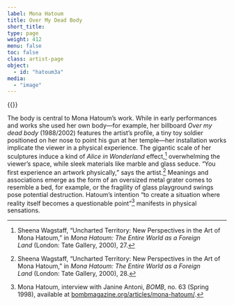 ```yaml
---
label: Mona Hatoum
title: Over My Dead Body
short_title:
type: page
weight: 412
menu: false
toc: false
class: artist-page
object:
  - id: "hatoum3a"
media:
  - "image"
---
```

{{<q-figure id="hatoum3a">}}

The body is central to Mona Hatoum’s work. While in early performances and works she used her own body—for example, her billboard *Over my dead body* (1988/2002) features the artist’s profile, a tiny toy soldier positioned on her nose to point his gun at her temple—her installation works implicate the viewer in a physical experience. The gigantic scale of her sculptures induce a kind of *Alice in Wonderland* effect,[^1] overwhelming the viewer’s space, while sleek materials like marble and glass seduce. “You first experience an artwork physically,” says the artist.[^2] Meanings and associations emerge as the form of an oversized metal grater comes to resemble a bed, for example, or the fragility of glass playground swings pose potential destruction. Hatoum’s intention “to create a situation where reality itself becomes a questionable point”[^3] manifests in physical sensations.

[^1]: Sheena Wagstaff, “Uncharted Territory: New Perspectives in the Art of Mona Hatoum,” in *Mona Hatoum: The Entire World as a Foreign Land* (London: Tate Gallery, 2000), 27.

[^2]: Sheena Wagstaff, “Uncharted Territory: New Perspectives in the Art of Mona Hatoum,” in *Mona Hatoum: The Entire World as a Foreign Land* (London: Tate Gallery, 2000), 28.

[^3]: Mona Hatoum, interview with Janine Antoni, *BOMB*, no. 63 (Spring 1998), available at [bombmagazine.org/articles/mona-hatoum/](https://bombmagazine.org/articles/mona-hatoum/).
